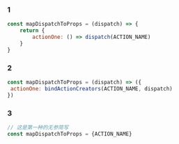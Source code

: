 ### 1
```jsx
const mapDispatchToProps = (dispatch) => {
    return {
        actionOne: () => dispatch(ACTION_NAME)
    }
}
```
### 2
```jsx
const mapDispatchToProps = (dispatch) => ({
 actionOne: bindActionCreators(ACTION_NAME, dispatch)
})
```
### 3
```jsx
// 这是第一种的无参简写
const mapDispatchToProps = {ACTION_NAME}
```